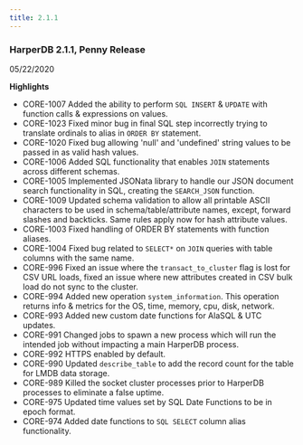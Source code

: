 ```yaml
---
title: 2.1.1
---
```


### HarperDB 2.1.1, Penny Release

05/22/2020

**Highlights**

- CORE-1007 Added the ability to perform `SQL INSERT` & `UPDATE` with function calls & expressions on values.
- CORE-1023 Fixed minor bug in final SQL step incorrectly trying to translate ordinals to alias in `ORDER BY` statement.
- CORE-1020 Fixed bug allowing 'null' and 'undefined' string values to be passed in as valid hash values.
- CORE-1006 Added SQL functionality that enables `JOIN` statements across different schemas.
- CORE-1005 Implemented JSONata library to handle our JSON document search functionality in SQL, creating the `SEARCH_JSON` function.
- CORE-1009 Updated schema validation to allow all printable ASCII characters to be used in schema/table/attribute names, except, forward slashes and backticks. Same rules apply now for hash attribute values.
- CORE-1003 Fixed handling of ORDER BY statements with function aliases.
- CORE-1004 Fixed bug related to `SELECT*` on `JOIN` queries with table columns with the same name.
- CORE-996 Fixed an issue where the `transact_to_cluster` flag is lost for CSV URL loads, fixed an issue where new attributes created in CSV bulk load do not sync to the cluster.
- CORE-994 Added new operation `system_information`. This operation returns info & metrics for the OS, time, memory, cpu, disk, network.
- CORE-993 Added new custom date functions for AlaSQL & UTC updates.
- CORE-991 Changed jobs to spawn a new process which will run the intended job without impacting a main HarperDB process.
- CORE-992 HTTPS enabled by default.
- CORE-990 Updated `describe_table` to add the record count for the table for LMDB data storage.
- CORE-989 Killed the socket cluster processes prior to HarperDB processes to eliminate a false uptime.
- CORE-975 Updated time values set by SQL Date Functions to be in epoch format.
- CORE-974 Added date functions to `SQL SELECT` column alias functionality.
